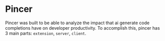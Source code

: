 # Pincer

Pincer was built to be able to analyze the impact that ai generate code completions have on developer productivity.
To accomplish this, pincer has 3 main parts: `extension`, `server`, `client`.

